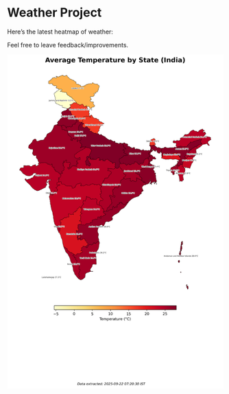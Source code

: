 # Weather Project

Here’s the latest heatmap of weather:

Feel free to leave feedback/improvements.

![India Heatmap](docs/assets/india_heatmap.png?v=D0AB68)
